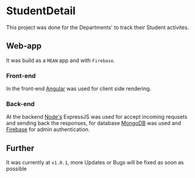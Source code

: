 # StudentDetail

This project was done for the Departments' to track their Student activites.

## Web-app

It was build as a `MEAN` app and with `Firebase`.

### Front-end

In the front-end [Angular](https://angular.io) was used for client side rendering.

### Back-end

At the backend [Node's](https://nodejs.org) ExpressJS was used for accept incoming requsets and sending back the responses, for database [MongoDB](https://mongodb.com) was used and [Firebase](https://firebase.google.com) for admin authentication.

## Further

It was currently at `v1.0.1`, more Updates or Bugs will be fixed as soon as possible
